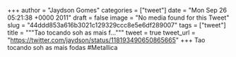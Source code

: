 
+++
author = "Jaydson Gomes"
categories = ["tweet"]
date = "Mon Sep 26 05:21:38 +0000 2011"
draft = false
image = "No media found for this Tweet"
slug = "44ddd853a616b3021c129329ccc8e5e6df289007"
tags = ["tweet"]
title = """Tao tocando soh as mais f..."""
tweet = true
tweet_url = "https://twitter.com/jaydson/status/118193490650865665"
+++
Tao tocando soh as mais fodas #Metallica
